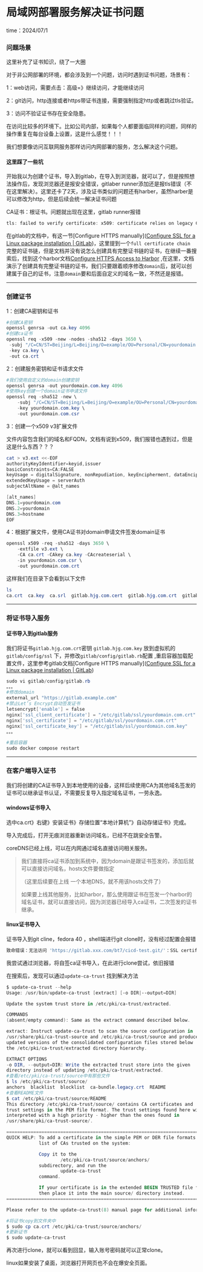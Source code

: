 # 局域网部署服务解决证书问题

time：2024/07/1

### 问题场景

这里补充了证书知识，绕了一大圈

对于非公网部署的环境，都会涉及到一个问题，访问时遇到证书问题，场景有：

1：web访问，需要点击：高级=》继续访问，才能继续访问

2：git访问，http连接或者https带证书连接，需要强制指定http或者跳过tls验证。

3：访问不验证证书存在安全隐患。

在访问比较多的环境下。比如公司内部，如果每个人都要面临同样的问题，同样的操作重复在每台设备上设置，这是什么感觉！！！

我们想要像访问互联网服务那样访问内网部署的服务，怎么解决这个问题。

#### 这里踩了一些坑

开始我以为创建个证书，导入到gitlab，在导入到浏览器，就可以了，但是按照想法操作后，发现浏览器还是报安全错误，gitlaber runner添加还是报tls错误（不在这里解决）。这里还卡了2天，涉及证书类似的问题还有harber，虽然harber是可以修改为http，但是后续会统一解决证书问题

CA证书：根证书。问题就出现在这里，gitlab runner报错

```powershell
tls: failed to verify certificate: x509: certificate relies on legacy Common Name field, use SANs instead
```

在gitlab的文档中，有这一节[Configure HTTPS manually]([Configure SSL for a Linux package installation | GitLab](https://docs.gitlab.com/omnibus/settings/ssl/#configure-https-manually))，这里提到一个`full certificate chain` 完整的证书链，但是文档并没有说怎么创建具有完整证书链的证书，在继续一番搜索后，找到这个harbor文档[Configure HTTPS Access to Harbor](https://goharbor.io/docs/2.9.0/install-config/configure-https/) ,在这里，文档演示了创建具有完整证书链的证书，我们只要跟着顺序修改`domain`后，就可以创建属于自己的证书，注意`domain`要和后面自定义的域名一致，不然还是报错。

------

### 创建证书

1：创建CA密钥和证书

```powershell
#创建CA密钥
openssl genrsa -out ca.key 4096
#创建ca证书
openssl req -x509 -new -nodes -sha512 -days 3650 \
 -subj "/C=CN/ST=Beijing/L=Beijing/O=example/OU=Personal/CN=yourdomain.com" \
 -key ca.key \
 -out ca.crt
```

2：创建服务密钥和证书请求文件

```powershell
#我们使用自定义的domain创建密钥
openssl genrsa -out yourdomain.com.key 4096
#使用key创建一个domain证书申请文件
openssl req -sha512 -new \
    -subj "/C=CN/ST=Beijing/L=Beijing/O=example/OU=Personal/CN=yourdomain.com" \
    -key yourdomain.com.key \
    -out yourdomain.com.csr
```

3：创建一个x509 v3扩展文件

文件内容包含我们的域名和FQDN，文档有说到x509，我们报错也遇到过，但是这是什么东西？？？

```powershell
cat > v3.ext <<-EOF
authorityKeyIdentifier=keyid,issuer
basicConstraints=CA:FALSE
keyUsage = digitalSignature, nonRepudiation, keyEncipherment, dataEncipherment
extendedKeyUsage = serverAuth
subjectAltName = @alt_names

[alt_names]
DNS.1=yourdomain.com
DNS.2=yourdomain
DNS.3=hostname
EOF
```

4：根据扩展文件，使用CA证书对domain申请文件签发domain证书

```powershell
openssl x509 -req -sha512 -days 3650 \
    -extfile v3.ext \
    -CA ca.crt -CAkey ca.key -CAcreateserial \
    -in yourdomain.com.csr \
    -out yourdomain.com.crt
```

这样我们在目录下会看到以下文件

```powershell
ls
ca.crt  ca.key  ca.srl  gitlab.hjg.com.cert  gitlab.hjg.com.crt  gitlab.hjg.com.csr  gitlab.hjg.com.key  v3.ext
```

------

### 将证书导入服务

#### 证书导入到gitlab服务

我们将证书`gitlab.hjg.com.crt`密钥 `gitlab.hjg.com.key` 放到虚拟机的`gitlab/config/ssl` 下，并修改`gitlab/config/gitlab.rb`配置 ,重启容器加载配置文件，这里参考gitlab文档[Configure HTTPS manually]([Configure SSL for a Linux package installation | GitLab](https://docs.gitlab.com/omnibus/settings/ssl/#configure-https-manually))

```powershell
sudo vi gitlab/config/gitlab.rb
。。。
#修改domain
external_url "https://gitlab.example.com"
#禁止Let’s Encrypt自动签发证书
letsencrypt['enable'] = false
nginx['ssl_client_certificate'] = "/etc/gitlab/ssl/yourdomain.com.crt"
nginx['ssl_certificate'] = "/etc/gitlab/ssl/yourdomain.com.crt"
nginx['ssl_certificate_key'] = "/etc/gitlab/ssl/yourdomain.com.key"
。。。

#重启容器
sudo docker compose restart
```

------

### 在客户端导入证书

我们将创建的CA证书导入到本地使用的设备，这样后续使用CA为其他域名签发的证书可以继承证书认证，不需要反复导入指定域名证书，一劳永逸。

#### windows证书导入

选中ca.crt》右键》安装证书》存储位置“本地计算机”》自动存储证书》完成。

导入完成后，打开无痕浏览器重新访问域名，已经不在跳安全告警。

coreDNS已经上线，可以在内网通过域名直接访问相关服务。

> 我们直接将ca证书添加到系统中，因为domain是跟证书签发的，添加后就可以直接访问域名，hosts文件要做指定
>
> （这里后续要在上线 一个本地DNS，就不用该hosts文件了）
>
> 如果要上线其他服务，比如harbor，那么使用跟证书在签发一个harbor的域名证书，就可以直接访问，因为浏览器已经导入ca证书，二次签发的证书继承。

#### linux证书导入

证书导入到git cline，fedora 40 ，shell端进行git clone时，没有经过配置会报错

```powershell
致命错误：无法访问 'https://gitlab.xxx.com/bt7/cicd-test.git/'：SSL certificate problem: unable to get local issuer certificate
```

我尝试通过浏览器，将自签ca证书导入，在此进行clone尝试，依旧报错

在搜索后，发现可以通过`update-ca-trust` 找到解决方法

```powershell
$ update-ca-trust --help
Usage: /usr/bin/update-ca-trust [extract] [-o DIR|--output=DIR]

Update the system trust store in /etc/pki/ca-trust/extracted.

COMMANDS
(absent/empty command): Same as the extract command described below.

extract: Instruct update-ca-trust to scan the source configuration in
/usr/share/pki/ca-trust-source and /etc/pki/ca-trust/source and produce
updated versions of the consolidated configuration files stored below
the /etc/pki/ca-trust/extracted directory hierarchy.

EXTRACT OPTIONS
-o DIR, --output=DIR: Write the extracted trust store into the given
directory instead of updating /etc/pki/ca-trust/extracted.
#查看/etc/pki/ca-trust/source中有那些文件
$ ls /etc/pki/ca-trust/source/
anchors  blacklist  blocklist  ca-bundle.legacy.crt  README
#查看README文件
$ cat /etc/pki/ca-trust/source/README
This directory /etc/pki/ca-trust/source/ contains CA certificates and 
trust settings in the PEM file format. The trust settings found here will be
interpreted with a high priority - higher than the ones found in 
/usr/share/pki/ca-trust-source/.

=============================================================================
QUICK HELP: To add a certificate in the simple PEM or DER file formats to the
            list of CAs trusted on the system:

            Copy it to the
                    /etc/pki/ca-trust/source/anchors/
            subdirectory, and run the
                    update-ca-trust
            command.

            If your certificate is in the extended BEGIN TRUSTED file format,
            then place it into the main source/ directory instead.
=============================================================================

Please refer to the update-ca-trust(8) manual page for additional information.

#将证书copy到文件夹中
$ sudo cp ca.crt /etc/pki/ca-trust/source/anchors/
#更新证书
$ sudo update-ca-trust
```

再次进行clone，就可以看到回显，输入账号密码就可以正常clone。

linux如果安装了桌面，浏览器打开网页也不会在爆安全页面。